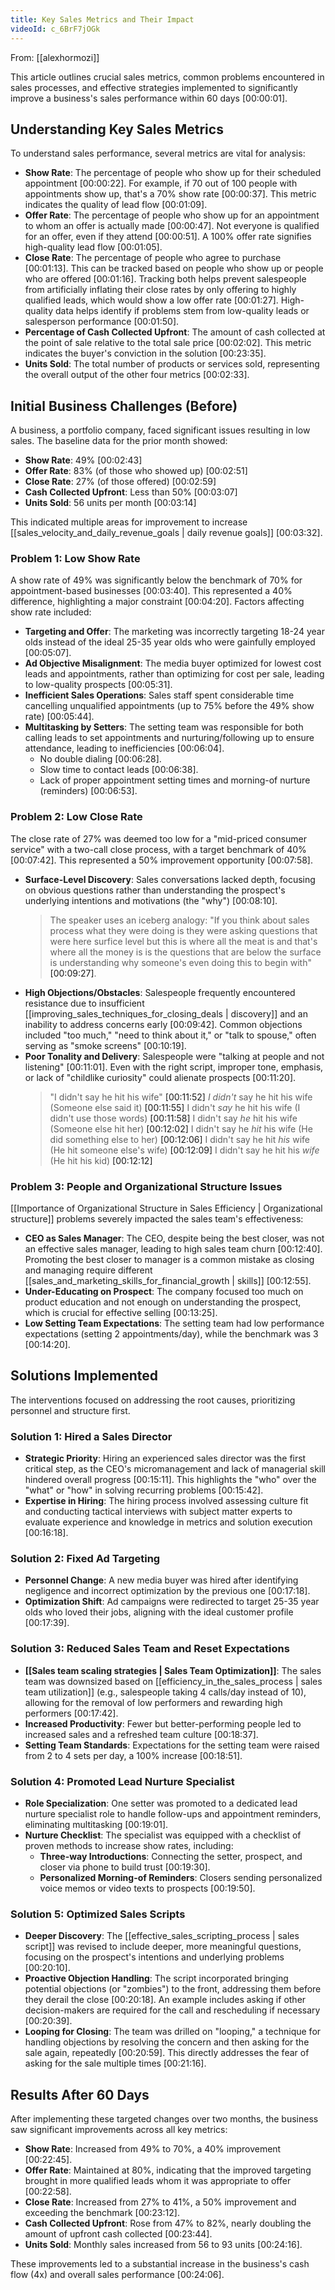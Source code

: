 ```yaml
---
title: Key Sales Metrics and Their Impact
videoId: c_6BrF7jOGk
---
```


From: [[alexhormozi]] <br/> 

This article outlines crucial sales metrics, common problems encountered in sales processes, and effective strategies implemented to significantly improve a business's sales performance within 60 days <a class="yt-timestamp" data-t="00:00:01">[00:00:01]</a>.

## Understanding Key Sales Metrics

To understand sales performance, several metrics are vital for analysis:

*   **Show Rate**: The percentage of people who show up for their scheduled appointment <a class="yt-timestamp" data-t="00:00:22">[00:00:22]</a>. For example, if 70 out of 100 people with appointments show up, that's a 70% show rate <a class="yt-timestamp" data-t="00:00:37">[00:00:37]</a>. This metric indicates the quality of lead flow <a class="yt-timestamp" data-t="00:01:09">[00:01:09]</a>.
*   **Offer Rate**: The percentage of people who show up for an appointment to whom an offer is actually made <a class="yt-timestamp" data-t="00:00:47">[00:00:47]</a>. Not everyone is qualified for an offer, even if they attend <a class="yt-timestamp" data-t="00:00:51">[00:00:51]</a>. A 100% offer rate signifies high-quality lead flow <a class="yt-timestamp" data-t="00:01:05">[00:01:05]</a>.
*   **Close Rate**: The percentage of people who agree to purchase <a class="yt-timestamp" data-t="00:01:13">[00:01:13]</a>. This can be tracked based on people who show up or people who are offered <a class="yt-timestamp" data-t="00:01:16">[00:01:16]</a>. Tracking both helps prevent salespeople from artificially inflating their close rates by only offering to highly qualified leads, which would show a low offer rate <a class="yt-timestamp" data-t="00:01:27">[00:01:27]</a>. High-quality data helps identify if problems stem from low-quality leads or salesperson performance <a class="yt-timestamp" data-t="00:01:50">[00:01:50]</a>.
*   **Percentage of Cash Collected Upfront**: The amount of cash collected at the point of sale relative to the total sale price <a class="yt-timestamp" data-t="00:02:02">[00:02:02]</a>. This metric indicates the buyer's conviction in the solution <a class="yt-timestamp" data-t="00:23:35">[00:23:35]</a>.
*   **Units Sold**: The total number of products or services sold, representing the overall output of the other four metrics <a class="yt-timestamp" data-t="00:02:33">[00:02:33]</a>.

## Initial Business Challenges (Before)

A business, a portfolio company, faced significant issues resulting in low sales. The baseline data for the prior month showed:

*   **Show Rate**: 49% <a class="yt-timestamp" data-t="00:02:43">[00:02:43]</a>
*   **Offer Rate**: 83% (of those who showed up) <a class="yt-timestamp" data-t="00:02:51">[00:02:51]</a>
*   **Close Rate**: 27% (of those offered) <a class="yt-timestamp" data-t="00:02:59">[00:02:59]</a>
*   **Cash Collected Upfront**: Less than 50% <a class="yt-timestamp" data-t="00:03:07">[00:03:07]</a>
*   **Units Sold**: 56 units per month <a class="yt-timestamp" data-t="00:03:14">[00:03:14]</a>

This indicated multiple areas for improvement to increase [[sales_velocity_and_daily_revenue_goals | daily revenue goals]] <a class="yt-timestamp" data-t="00:03:32">[00:03:32]</a>.

### Problem 1: Low Show Rate

A show rate of 49% was significantly below the benchmark of 70% for appointment-based businesses <a class="yt-timestamp" data-t="00:03:40">[00:03:40]</a>. This represented a 40% difference, highlighting a major constraint <a class="yt-timestamp" data-t="00:04:20">[00:04:20]</a>. Factors affecting show rate included:

*   **Targeting and Offer**: The marketing was incorrectly targeting 18-24 year olds instead of the ideal 25-35 year olds who were gainfully employed <a class="yt-timestamp" data-t="00:05:07">[00:05:07]</a>.
*   **Ad Objective Misalignment**: The media buyer optimized for lowest cost leads and appointments, rather than optimizing for cost per sale, leading to low-quality prospects <a class="yt-timestamp" data-t="00:05:31">[00:05:31]</a>.
*   **Inefficient Sales Operations**: Sales staff spent considerable time cancelling unqualified appointments (up to 75% before the 49% show rate) <a class="yt-timestamp" data-t="00:05:44">[00:05:44]</a>.
*   **Multitasking by Setters**: The setting team was responsible for both calling leads to set appointments and nurturing/following up to ensure attendance, leading to inefficiencies <a class="yt-timestamp" data-t="00:06:04">[00:06:04]</a>.
    *   No double dialing <a class="yt-timestamp" data-t="00:06:28">[00:06:28]</a>.
    *   Slow time to contact leads <a class="yt-timestamp" data-t="00:06:38">[00:06:38]</a>.
    *   Lack of proper appointment setting times and morning-of nurture (reminders) <a class="yt-timestamp" data-t="00:06:53">[00:06:53]</a>.

### Problem 2: Low Close Rate

The close rate of 27% was deemed too low for a "mid-priced consumer service" with a two-call close process, with a target benchmark of 40% <a class="yt-timestamp" data-t="00:07:42">[00:07:42]</a>. This represented a 50% improvement opportunity <a class="yt-timestamp" data-t="00:07:58">[00:07:58]</a>.

*   **Surface-Level Discovery**: Sales conversations lacked depth, focusing on obvious questions rather than understanding the prospect's underlying intentions and motivations (the "why") <a class="yt-timestamp" data-t="00:08:10">[00:08:10]</a>.
    > The speaker uses an iceberg analogy: "If you think about sales process what they were doing is they were asking questions that were here surfice level but this is where all the meat is and that's where all the money is is the questions that are below the surface is understanding why someone's even doing this to begin with" <a class="yt-timestamp" data-t="00:09:27">[00:09:27]</a>.
*   **High Objections/Obstacles**: Salespeople frequently encountered resistance due to insufficient [[improving_sales_techniques_for_closing_deals | discovery]] and an inability to address concerns early <a class="yt-timestamp" data-t="00:09:42">[00:09:42]</a>. Common objections included "too much," "need to think about it," or "talk to spouse," often serving as "smoke screens" <a class="yt-timestamp" data-t="00:10:19">[00:10:19]</a>.
*   **Poor Tonality and Delivery**: Salespeople were "talking at people and not listening" <a class="yt-timestamp" data-t="00:11:01">[00:11:01]</a>. Even with the right script, improper tone, emphasis, or lack of "childlike curiosity" could alienate prospects <a class="yt-timestamp" data-t="00:11:20">[00:11:20]</a>.
    > "I didn't say he hit his wife" <a class="yt-timestamp" data-t="00:11:52">[00:11:52]</a>
    > *I didn't* say he hit his wife (Someone else said it) <a class="yt-timestamp" data-t="00:11:55">[00:11:55]</a>
    > I didn't *say* he hit his wife (I didn't use those words) <a class="yt-timestamp" data-t="00:11:58">[00:11:58]</a>
    > I didn't say *he* hit his wife (Someone else hit her) <a class="yt-timestamp" data-t="00:12:02">[00:12:02]</a>
    > I didn't say he *hit* his wife (He did something else to her) <a class="yt-timestamp" data-t="00:12:06">[00:12:06]</a>
    > I didn't say he hit *his* wife (He hit someone else's wife) <a class="yt-timestamp" data-t="00:12:09">[00:12:09]</a>
    > I didn't say he hit his *wife* (He hit his kid) <a class="yt-timestamp" data-t="00:12:12">[00:12:12]</a>

### Problem 3: People and Organizational Structure Issues

[[Importance of Organizational Structure in Sales Efficiency | Organizational structure]] problems severely impacted the sales team's effectiveness:

*   **CEO as Sales Manager**: The CEO, despite being the best closer, was not an effective sales manager, leading to high sales team churn <a class="yt-timestamp" data-t="00:12:40">[00:12:40]</a>. Promoting the best closer to manager is a common mistake as closing and managing require different [[sales_and_marketing_skills_for_financial_growth | skills]] <a class="yt-timestamp" data-t="00:12:55">[00:12:55]</a>.
*   **Under-Educating on Prospect**: The company focused too much on product education and not enough on understanding the prospect, which is crucial for effective selling <a class="yt-timestamp" data-t="00:13:25">[00:13:25]</a>.
*   **Low Setting Team Expectations**: The setting team had low performance expectations (setting 2 appointments/day), while the benchmark was 3 <a class="yt-timestamp" data-t="00:14:20">[00:14:20]</a>.

## Solutions Implemented

The interventions focused on addressing the root causes, prioritizing personnel and structure first.

### Solution 1: Hired a Sales Director

*   **Strategic Priority**: Hiring an experienced sales director was the first critical step, as the CEO's micromanagement and lack of managerial skill hindered overall progress <a class="yt-timestamp" data-t="00:15:11">[00:15:11]</a>. This highlights the "who" over the "what" or "how" in solving recurring problems <a class="yt-timestamp" data-t="00:15:42">[00:15:42]</a>.
*   **Expertise in Hiring**: The hiring process involved assessing culture fit and conducting tactical interviews with subject matter experts to evaluate experience and knowledge in metrics and solution execution <a class="yt-timestamp" data-t="00:16:18">[00:16:18]</a>.

### Solution 2: Fixed Ad Targeting

*   **Personnel Change**: A new media buyer was hired after identifying negligence and incorrect optimization by the previous one <a class="yt-timestamp" data-t="00:17:18">[00:17:18]</a>.
*   **Optimization Shift**: Ad campaigns were redirected to target 25-35 year olds who loved their jobs, aligning with the ideal customer profile <a class="yt-timestamp" data-t="00:17:39">[00:17:39]</a>.

### Solution 3: Reduced Sales Team and Reset Expectations

*   **[[Sales team scaling strategies | Sales Team Optimization]]**: The sales team was downsized based on [[efficiency_in_the_sales_process | sales team utilization]] (e.g., salespeople taking 4 calls/day instead of 10), allowing for the removal of low performers and rewarding high performers <a class="yt-timestamp" data-t="00:17:42">[00:17:42]</a>.
*   **Increased Productivity**: Fewer but better-performing people led to increased sales and a refreshed team culture <a class="yt-timestamp" data-t="00:18:37">[00:18:37]</a>.
*   **Setting Team Standards**: Expectations for the setting team were raised from 2 to 4 sets per day, a 100% increase <a class="yt-timestamp" data-t="00:18:51">[00:18:51]</a>.

### Solution 4: Promoted Lead Nurture Specialist

*   **Role Specialization**: One setter was promoted to a dedicated lead nurture specialist role to handle follow-ups and appointment reminders, eliminating multitasking <a class="yt-timestamp" data-t="00:19:01">[00:19:01]</a>.
*   **Nurture Checklist**: The specialist was equipped with a checklist of proven methods to increase show rates, including:
    *   **Three-way Introductions**: Connecting the setter, prospect, and closer via phone to build trust <a class="yt-timestamp" data-t="00:19:30">[00:19:30]</a>.
    *   **Personalized Morning-of Reminders**: Closers sending personalized voice memos or video texts to prospects <a class="yt-timestamp" data-t="00:19:50">[00:19:50]</a>.

### Solution 5: Optimized Sales Scripts

*   **Deeper Discovery**: The [[effective_sales_scripting_process | sales script]] was revised to include deeper, more meaningful questions, focusing on the prospect's intentions and underlying problems <a class="yt-timestamp" data-t="00:20:10">[00:20:10]</a>.
*   **Proactive Objection Handling**: The script incorporated bringing potential objections (or "zombies") to the front, addressing them before they derail the close <a class="yt-timestamp" data-t="00:20:18">[00:20:18]</a>. An example includes asking if other decision-makers are required for the call and rescheduling if necessary <a class="yt-timestamp" data-t="00:20:39">[00:20:39]</a>.
*   **Looping for Closing**: The team was drilled on "looping," a technique for handling objections by resolving the concern and then asking for the sale again, repeatedly <a class="yt-timestamp" data-t="00:20:59">[00:20:59]</a>. This directly addresses the fear of asking for the sale multiple times <a class="yt-timestamp" data-t="00:21:16">[00:21:16]</a>.

## Results After 60 Days

After implementing these targeted changes over two months, the business saw significant improvements across all key metrics:

*   **Show Rate**: Increased from 49% to 70%, a 40% improvement <a class="yt-timestamp" data-t="00:22:45">[00:22:45]</a>.
*   **Offer Rate**: Maintained at 80%, indicating that the improved targeting brought in more qualified leads whom it was appropriate to offer <a class="yt-timestamp" data-t="00:22:58">[00:22:58]</a>.
*   **Close Rate**: Increased from 27% to 41%, a 50% improvement and exceeding the benchmark <a class="yt-timestamp" data-t="00:23:12">[00:23:12]</a>.
*   **Cash Collected Upfront**: Rose from 47% to 82%, nearly doubling the amount of upfront cash collected <a class="yt-timestamp" data-t="00:23:44">[00:23:44]</a>.
*   **Units Sold**: Monthly sales increased from 56 to 93 units <a class="yt-timestamp" data-t="00:24:16">[00:24:16]</a>.

These improvements led to a substantial increase in the business's cash flow (4x) and overall sales performance <a class="yt-timestamp" data-t="00:24:06">[00:24:06]</a>.